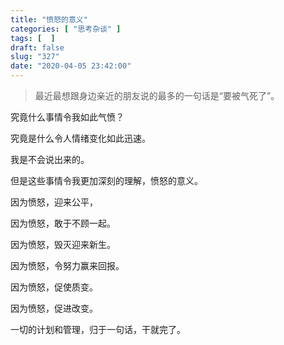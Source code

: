 ```yaml
---
title: "愤怒的意义"
categories: [ "思考杂谈" ]
tags: [  ]
draft: false
slug: "327"
date: "2020-04-05 23:42:00"
---
```


> 最近最想跟身边亲近的朋友说的最多的一句话是“要被气死了”。

究竟什么事情令我如此气愤？

究竟是什么令人情绪变化如此迅速。

我是不会说出来的。

但是这些事情令我更加深刻的理解，愤怒的意义。

因为愤怒，迎来公平，

因为愤怒，敢于不顾一起。

因为愤怒，毁灭迎来新生。

因为愤怒，令努力赢来回报。

因为愤怒，促使质变。

因为愤怒，促进改变。

一切的计划和管理，归于一句话，干就完了。